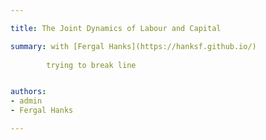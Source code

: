 ```yaml
---

title: The Joint Dynamics of Labour and Capital

summary: with [Fergal Hanks](https://hanksf.github.io/)  
        
        trying to break line


authors:
- admin
- Fergal Hanks

---
```

